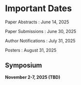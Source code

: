 # Important Dates

Paper Abstracts
: June 14, 2025

Paper Submissions
: June 30, 2025

Author Notifications
: July 31, 2025

Posters
: August 31, 2025

## Symposium

**November 2-7, 2025 (TBD)**
